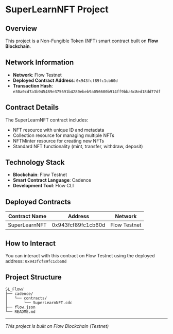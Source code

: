 # SuperLearnNFT Project

## Overview
This project is a Non-Fungible Token (NFT) smart contract built on **Flow Blockchain**.

## Network Information
- **Network**: Flow Testnet
- **Deployed Contract Address**: `0x943fcf89fc1cb60d`
- **Transaction Hash**: `e30a0cd7a3b945489e375691b4280ebeb9a056600b914ff9bba6c8ed18dd77df`

## Contract Details
The SuperLearnNFT contract includes:
- NFT resource with unique ID and metadata
- Collection resource for managing multiple NFTs
- NFTMinter resource for creating new NFTs
- Standard NFT functionality (mint, transfer, withdraw, deposit)

## Technology Stack
- **Blockchain**: Flow Testnet
- **Smart Contract Language**: Cadence
- **Development Tool**: Flow CLI

## Deployed Contracts
| Contract Name | Address | Network |
|---------------|---------|---------|
| SuperLearnNFT | 0x943fcf89fc1cb60d | Flow Testnet |

## How to Interact
You can interact with this contract on Flow Testnet using the deployed address: `0x943fcf89fc1cb60d`

## Project Structure
```
SL_Flow/
├── cadence/
│   └── contracts/
│       └── SuperLearnNFT.cdc
├── flow.json
└── README.md
```

---
*This project is built on Flow Blockchain (Testnet)*